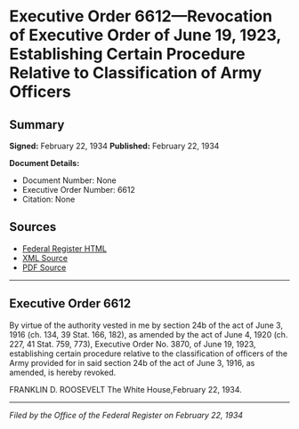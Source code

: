 # Executive Order 6612—Revocation of Executive Order of June 19, 1923, Establishing Certain Procedure Relative to Classification of Army Officers

## Summary

**Signed:** February 22, 1934
**Published:** February 22, 1934

**Document Details:**
- Document Number: None
- Executive Order Number: 6612
- Citation: None

## Sources
- [Federal Register HTML](https://www.presidency.ucsb.edu/documents/executive-order-6612-revocation-executive-order-june-19-1923-establishing-certain)
- [XML Source](None)
- [PDF Source](None)

---

## Executive Order 6612

By virtue of the authority vested in me by section 24b of the act of June 3, 1916 (ch. 134, 39 Stat. 166, 182), as amended by the act of June 4, 1920 (ch. 227, 41 Stat. 759, 773), Executive Order No. 3870, of June 19, 1923, establishing certain procedure relative to the classification of officers of the Army provided for in said section 24b of the act of June 3, 1916, as amended, is hereby revoked.

FRANKLIN D. ROOSEVELT
The White House,February 22, 1934.

---

*Filed by the Office of the Federal Register on February 22, 1934*
